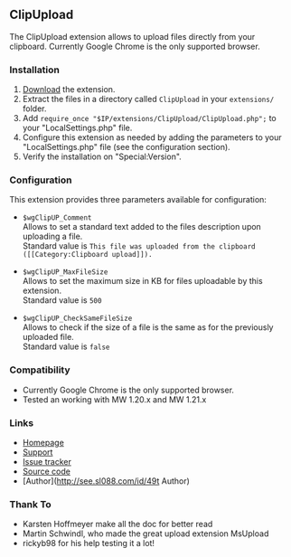 ## ClipUpload

The ClipUpload extension allows to upload files directly from your clipboard. Currently Google Chrome is
the only supported browser.


### Installation

1. [Download](https://github.com/SLboat/ClipUpload/archive/master.zip) the extension.
2. Extract the files in a directory called `ClipUpload` in your `extensions/` folder.
3. Add `require_once "$IP/extensions/ClipUpload/ClipUpload.php";` to your "LocalSettings.php" file.
4. Configure this extension as needed by adding the parameters to your "LocalSettings.php" file (see the configuration section).
5. Verify the installation on "Special:Version".

### Configuration

This extension provides three parameters available for configuration:
* `$wgClipUP_Comment`  
   Allows to set a standard text added to the files description upon uploading a file.  
   Standard value is `This file was uploaded from the clipboard ([[Category:Clipboard upload]]).`

* `$wgClipUP_MaxFileSize`  
   Allows to set the maximum size in KB for files uploadable by this extension.  
   Standard value is `500`

* `$wgClipUP_CheckSameFileSize`  
   Allows to check if the size of a file is the same as for the previously uploaded file.  
   Standard value is `false`

### Compatibility

* Currently Google Chrome is the only supported browser.
* Tested an working with MW 1.20.x and MW 1.21.x

### Links

* [Homepage](https://www.mediawiki.org/wiki/Extension:ClipUpload)
* [Support](https://www.mediawiki.org/wiki/Extension_talk:ClipUpload)
* [Issue tracker](https://github.com/SLboat/ClipUpload/issues)
* [Source code](https://github.com/SLboat/ClipUpload)
* [Author](http://see.sl088.com/id/49t Author)

### Thank To
* Karsten Hoffmeyer make all the doc for better read
* Martin Schwindl, who made the great upload extension MsUpload
* rickyb98 for his help testing it a lot!
